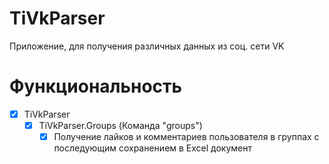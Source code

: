 # TiVkParser
Приложение, для получения различных данных из соц. сети VK
# Функциональность
- [x] TiVkParser
  - [x] TiVkParser.Groups (Команда "groups")
    - [x] Получение лайков и комментариев пользователя в группах c последующим сохранением в Excel документ
